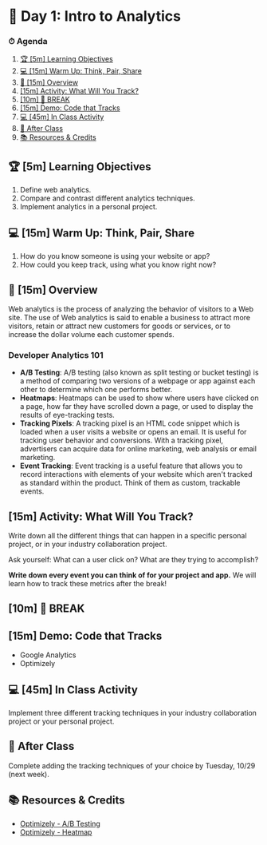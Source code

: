 # 📜 Day 1: Intro to Analytics

### ⏱ Agenda

1. [🏆 [5m] Learning Objectives](#%f0%9f%8f%86-5m-learning-objectives)
2. [💻 [15m] Warm Up: Think, Pair, Share](#%f0%9f%92%bb-15m-warm-up-think-pair-share)
3. [📖 [15m] Overview](#%f0%9f%93%96-15m-overview)
4. [[15m] Activity: What Will You Track?](#15m-activity-what-will-you-track)
5. [[10m] 🌴 BREAK](#10m-%f0%9f%8c%b4-break)
6. [[15m] Demo: Code that Tracks](#15m-demo-code-that-tracks)
7. [💻 [45m] In Class Activity](#%f0%9f%92%bb-45m-in-class-activity)
8. [🌃 After Class](#%f0%9f%8c%83-after-class)
9. [📚 Resources & Credits](#%f0%9f%93%9a-resources--credits)

## 🏆 [5m] Learning Objectives

1. Define web analytics.
2. Compare and contrast different analytics techniques.
3. Implement analytics in a personal project.

## 💻 [15m] Warm Up: Think, Pair, Share

1. How do you know someone is using your website or app?
2. How could you keep track, using what you know right now?

## 📖 [15m] Overview

Web analytics is the process of analyzing the behavior of visitors to a Web site. The use of Web analytics is said to enable a business to attract more visitors, retain or attract new customers for goods or services, or to increase the dollar volume each customer spends.

### Developer Analytics 101

- **A/B Testing**: A/B testing (also known as split testing or bucket testing) is a method of comparing two versions of a webpage or app against each other to determine which one performs better.
- **Heatmaps**: Heatmaps can be used to show where users have clicked on a page, how far they have scrolled down a page, or used to display the results of eye-tracking tests.
- **Tracking Pixels**: A tracking pixel is an HTML code snippet which is loaded when a user visits a website or opens an email. It is useful for tracking user behavior and conversions. With a tracking pixel, advertisers can acquire data for online marketing, web analysis or email marketing.
- **Event Tracking**: Event tracking is a useful feature that allows you to record interactions with elements of your website which aren't tracked as standard within the product. Think of them as custom, trackable events.

## [15m] Activity: What Will You Track?

Write down all the different things that can happen in a specific personal project, or in your industry collaboration project.

Ask yourself: What can a user click on? What are they trying to accomplish?

**Write down every event you can think of for your project and app.** We will learn how to track these metrics after the break!

## [10m] 🌴 BREAK

## [15m] Demo: Code that Tracks

- Google Analytics
- Optimizely

## 💻 [45m] In Class Activity

Implement three different tracking techniques in your industry collaboration project or your personal project.

## 🌃 After Class

Complete adding the tracking techniques of your choice by Tuesday, 10/29 (next week).

## 📚 Resources & Credits

- [Optimizely - A/B Testing](https://www.optimizely.com/optimization-glossary/ab-testing/)
- [Optimizely - Heatmap](https://www.optimizely.com/optimization-glossary/heatmap/)

